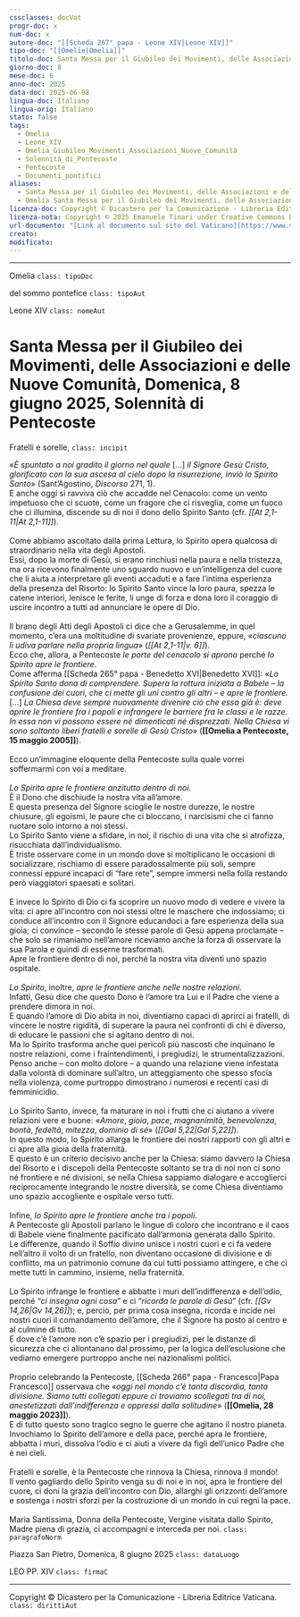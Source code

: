 ```yaml
---
cssclasses: docVat
progr-doc: x
num-doc: x
autore-doc: "[[Scheda 267° papa - Leone XIV|Leone XIV]]"
tipo-doc: "[[Omelie|Omelia]]"
titolo-doc: Santa Messa per il Giubileo dei Movimenti, delle Associazioni e delle Nuove Comunità, Domenica, 8 giugno 2025, Solennità di Pentecoste
giorno-doc: 8
mese-doc: 6
anno-doc: 2025
data-doc: 2025-06-08
lingua-doc: Italiano
lingua-orig: Italiano
stato: false
tags:
  - Omelia
  - Leone_XIV
  - Omelia_Giubileo_Movimenti_Associazioni_Nuove_Comunità
  - Solennità_di_Pentecoste
  - Pentecoste
  - Documenti_pontifici
aliases:
  - Santa Messa per il Giubileo dei Movimenti, delle Associazioni e delle Nuove Comunità, Domenica, 8 giugno 2025, Solennità di Pentecoste
  - Omelia Santa Messa per il Giubileo dei Movimenti, delle Associazioni e delle Nuove Comunità, Domenica, 8 giugno 2025, Solennità di Pentecoste
licenza-doc: Copyright © Dicastero per la Comunicazione - Libreria Editrice Vaticana
licenza-nota: Copyright © 2025 Emanuele Tinari under Creative Commons BY-NC-SA 4.0 https://creativecommons.org/licenses/by-nc-sa/4.0/
url-documento: "[Link al documento sul sito del Vaticano](https://www.vatican.va/content/leo-xiv/it/homilies/2025/documents/20250608-omelia-pentecoste.html)"
creato: 
modificato: 
---
```


***

Omelia `class: tipoDoc`

del sommo pontefice `class: tipoAut`

Leone XIV `class: nomeAut`


# Santa Messa per il Giubileo dei Movimenti, delle Associazioni e delle Nuove Comunità, Domenica, 8 giugno 2025, Solennità di Pentecoste


Fratelli e sorelle, `class: incipit`


«*È spuntato a noi gradito il giorno nel quale* [...] *il Signore Gesù Cristo, glorificato con la sua ascesa al cielo dopo la risurrezione, inviò lo Spirito Santo*» (Sant’Agostino, *Discorso* 271, 1).<br>E anche oggi si ravviva ciò che accadde nel Cenacolo: come un vento impetuoso che ci scuote, come un fragore che ci risveglia, come un fuoco che ci illumina, discende su di noi il dono dello Spirito Santo (cfr. *<span class="BibleRef">[[At 2,1-11|At 2,1-11]]</span>*).<br><br>Come abbiamo ascoltato dalla prima Lettura, lo Spirito opera qualcosa di straordinario nella vita degli Apostoli.<br>Essi, dopo la morte di Gesù, si erano rinchiusi nella paura e nella tristezza, ma ora ricevono finalmente uno sguardo nuovo e un’intelligenza del cuore che li aiuta a interpretare gli eventi accaduti e a fare l’intima esperienza della presenza del Risorto: lo Spirito Santo vince la loro paura, spezza le catene interiori, lenisce le ferite, li unge di forza e dona loro il coraggio di uscire incontro a tutti ad annunciare le opere di Dio.<br><br>Il brano degli Atti degli Apostoli ci dice che a Gerusalemme, in quel momento, c’era una moltitudine di svariate provenienze, eppure, «*ciascuno li udiva parlare nella propria lingua*» (*<span class="BibleRef">[[At 2,1-11|v. 6]]</span>*).<br>Ecco che, allora, a Pentecoste *le porte del cenacolo si aprono* perché *lo Spirito apre le frontiere*.<br>Come afferma [[Scheda 265° papa - Benedetto XVI|Benedetto XVI]]: «*Lo Spirito Santo dona di comprendere. Supera la rottura iniziata a Babele – la confusione dei cuori, che ci mette gli uni contro gli altri – e apre le frontiere.* [...] *La Chiesa deve sempre nuovamente divenire ciò che essa già è: deve aprire le frontiere fra i popoli e infrangere le barriere fra le classi e le razze. In essa non vi possono essere né dimenticati né disprezzati. Nella Chiesa vi sono soltanto liberi fratelli e sorelle di Gesù Cristo*» (**[[Omelia a Pentecoste, 15 maggio 2005]]**).<br><br>Ecco un’immagine eloquente della Pentecoste sulla quale vorrei soffermarmi con voi a meditare.<br><br>*Lo Spirito apre le frontiere anzitutto dentro di noi*.<br>È il Dono che dischiude la nostra vita all’amore.<br>E questa presenza del Signore scioglie le nostre durezze, le nostre chiusure, gli egoismi, le paure che ci bloccano, i narcisismi che ci fanno ruotare solo intorno a noi stessi.<br>Lo Spirito Santo viene a sfidare, in noi, il rischio di una vita che si atrofizza, risucchiata dall’individualismo.<br>È triste osservare come in un mondo dove si moltiplicano le occasioni di socializzare, rischiamo di essere paradossalmente più soli, sempre connessi eppure incapaci di “fare rete”, sempre immersi nella folla restando però viaggiatori spaesati e solitari.<br><br>E invece lo Spirito di Dio ci fa scoprire un nuovo modo di vedere e vivere la vita: ci apre all’incontro con noi stessi oltre le maschere che indossiamo; ci conduce all’incontro con il Signore educandoci a fare esperienza della sua gioia; ci convince – secondo le stesse parole di Gesù appena proclamate – che solo se rimaniamo nell’amore riceviamo anche la forza di osservare la sua Parola e quindi di esserne trasformati.<br>Apre le frontiere dentro di noi, perché la nostra vita diventi uno spazio ospitale.<br><br>*Lo Spirito*, inoltre, *apre le frontiere anche nelle nostre relazioni*.<br>Infatti, Gesù dice che questo Dono è l’amore tra Lui e il Padre che viene a prendere dimora in noi.<br>E quando l’amore di Dio abita in noi, diventiamo capaci di aprirci ai fratelli, di vincere le nostre rigidità, di superare la paura nei confronti di chi è diverso, di educare le passioni che si agitano dentro di noi.<br>Ma lo Spirito trasforma anche quei pericoli più nascosti che inquinano le nostre relazioni, come i fraintendimenti, i pregiudizi, le strumentalizzazioni.<br>Penso anche – con molto dolore – a quando una relazione viene infestata dalla volontà di dominare sull’altro, un atteggiamento che spesso sfocia nella violenza, come purtroppo dimostrano i numerosi e recenti casi di femminicidio.<br><br>Lo Spirito Santo, invece, fa maturare in noi i frutti che ci aiutano a vivere relazioni vere e buone: «*Amore*, *gioia*, *pace*, *magnanimità*, *benevolenza*, *bontà*, *fedeltà*, *mitezza*, *dominio di sé*» (*<span class="BibleRef">[[Gal 5,22|Gal 5,22]]</span>*).<br>In questo modo, lo Spirito allarga le frontiere dei nostri rapporti con gli altri e ci apre alla gioia della fraternità.<br>E questo è un criterio decisivo anche per la Chiesa: siamo davvero la Chiesa del Risorto e i discepoli della Pentecoste soltanto se tra di noi non ci sono né frontiere e né divisioni, se nella Chiesa sappiamo dialogare e accoglierci reciprocamente integrando le nostre diversità, se come Chiesa diventiamo uno spazio accogliente e ospitale verso tutti.<br><br>Infine, *lo Spirito apre le frontiere anche tra i popoli*.<br>A Pentecoste gli Apostoli parlano le lingue di coloro che incontrano e il caos di Babele viene finalmente pacificato dall’armonia generata dallo Spirito.<br>Le differenze, quando il Soffio divino unisce i nostri cuori e ci fa vedere nell’altro il volto di un fratello, non diventano occasione di divisione e di conflitto, ma un patrimonio comune da cui tutti possiamo attingere, e che ci mette tutti in cammino, insieme, nella fraternità.<br><br>Lo Spirito infrange le frontiere e abbatte i muri dell’indifferenza e dell’odio, perché “*ci insegna ogni cosa*” e ci “*ricorda le parole di Gesù*” (cfr. *<span class="BibleRef">[[Gv 14,26|Gv 14,26]]</span>*); e, perciò, per prima cosa insegna, ricorda e incide nei nostri cuori il comandamento dell’amore, che il Signore ha posto al centro e al culmine di tutto.<br>E dove c’è l’amore non c’è spazio per i pregiudizi, per le distanze di sicurezza che ci allontanano dal prossimo, per la logica dell’esclusione che vediamo emergere purtroppo anche nei nazionalismi politici.<br><br>Proprio celebrando la Pentecoste, [[Scheda 266° papa - Francesco|Papa Francesco]] osservava che «*oggi nel mondo c’è tanta discordia, tanta divisione. Siamo tutti collegati eppure ci troviamo scollegati tra di noi, anestetizzati dall’indifferenza e oppressi dalla solitudine*» (**[[Omelia, 28 maggio 2023]]**).<br>E di tutto questo sono tragico segno le guerre che agitano il nostro pianeta.<br>Invochiamo lo Spirito dell’amore e della pace, perché apra le frontiere, abbatta i muri, dissolva l’odio e ci aiuti a vivere da figli dell’unico Padre che è nei cieli.<br><br>Fratelli e sorelle, è la Pentecoste che rinnova la Chiesa, rinnova il mondo!<br>Il vento gagliardo dello Spirito venga su di noi e in noi, apra le frontiere del cuore, ci doni la grazia dell’incontro con Dio, allarghi gli orizzonti dell’amore e sostenga i nostri sforzi per la costruzione di un mondo in cui regni la pace.<br><br>Maria Santissima, Donna della Pentecoste, Vergine visitata dallo Spirito, Madre piena di grazia, ci accompagni e interceda per noi. `class: paragrafoNorm`

Piazza San Pietro, Domenica, 8 giugno 2025 `class: dataLuogo`

LEO PP. XIV `class: firmaC`

***

Copyright © Dicastero per la Comunicazione - Libreria Editrice Vaticana. `class: dirittiAut`


